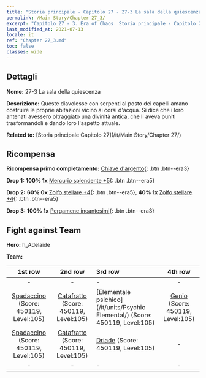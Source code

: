 ```yaml
---
title: "Storia principale - Capitolo 27 - 27-3 La sala della quiescenza"
permalink: /Main Story/Chapter 27_3/
excerpt: "Capitolo 27 - 3. Era of Chaos  Storia principale - Capitolo 27_3. 27-3 La sala della quiescenza"
last_modified_at: 2021-07-13
locale: it
ref: "Chapter 27_3.md"
toc: false
classes: wide
---
```


## Dettagli

 **Nome:** 27-3 La sala della quiescenza

 **Descrizione:** Queste diavolesse con serpenti al posto dei capelli amano costruire le proprie abitazioni vicino ai corsi d'acqua. Si dice che i loro antenati avessero oltraggiato una divinità antica, che li aveva puniti trasformandoli e dando loro l'aspetto attuale.

 **Related to:** [Storia principale Capitolo 27](/it/Main Story/Chapter 27/)

## Ricompensa

 **Ricompensa primo completamento:** [Chiave d'argento](/ItemsIT/con_693/){: .btn .btn--era3}

 **Drop 1:** **100% 1x** [Mercurio splendente +5](/ItemsIT/mat_98/){: .btn .btn--era5}

 **Drop 2:** **60% 0x** [Zolfo stellare +4](/ItemsIT/mat_92/){: .btn .btn--era5}, **40% 1x** [Zolfo stellare +4](/ItemsIT/mat_92/){: .btn .btn--era5}

 **Drop 3:** **100% 1x** [Pergamene incantesimi](/ItemsIT/con_694/){: .btn .btn--era3}


## Fight against Team
 **Hero:** h_Adelaide

 **Team:**


  | 1st row | 2nd row | 3rd row | 4th row |
  |:----:|:----:|:----|:----:|
  | - | - | - | - |
  | [Spadaccino](/it/units/Swordsman/) (Score: 450119, Level:105)  | [Catafratto](/it/units/Cavalier/) (Score: 450119, Level:105)  | [Elementale psichico](/it/units/Psychic Elemental/) (Score: 450119, Level:105)  | [Genio](/it/units/Genie/) (Score: 450119, Level:105)  |
  | [Spadaccino](/it/units/Swordsman/) (Score: 450119, Level:105)  | [Catafratto](/it/units/Cavalier/) (Score: 450119, Level:105)  | [Driade](/it/units/Sprite/) (Score: 450119, Level:105)  | - |
  | - | - | - | - |


